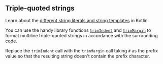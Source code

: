 ## Triple-quoted strings

Learn about the [different string literals and string templates](https://kotlinlang.org/docs/basic-types.html#string-literals)
in Kotlin.

You can use the handy library functions 
[`trimIndent`](https://kotlinlang.org/api/latest/jvm/stdlib/kotlin.text/trim-indent.html)
and [`trimMargin`](https://kotlinlang.org/api/latest/jvm/stdlib/kotlin.text/trim-margin.html)
to format multiline triple-quoted strings
in accordance with the surrounding code.

Replace the `trimIndent` call with the `trimMargin` call
taking `#` as the prefix value so that the resulting string doesn't contain
the prefix character.
